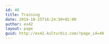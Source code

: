```yaml
---
id: 48
title: Training
date: 2019-10-25T16:24:50+02:00
author: ex42
layout: page
guid: http://ex42.kulturbiz.com/?page_id=48
---
```

